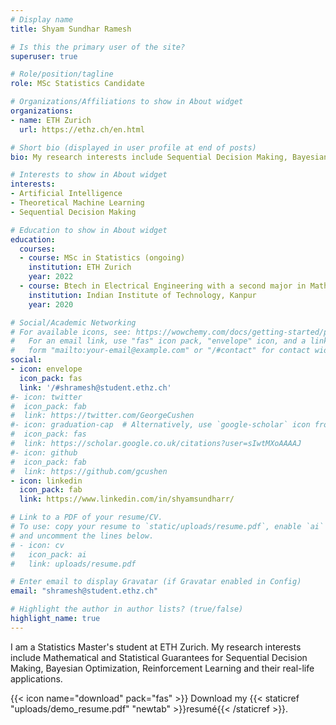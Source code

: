 ```yaml
---
# Display name
title: Shyam Sundhar Ramesh

# Is this the primary user of the site?
superuser: true

# Role/position/tagline
role: MSc Statistics Candidate

# Organizations/Affiliations to show in About widget
organizations:
- name: ETH Zurich
  url: https://ethz.ch/en.html

# Short bio (displayed in user profile at end of posts)
bio: My research interests include Sequential Decision Making, Bayesian Optimization, Reinforcement Learning.

# Interests to show in About widget
interests:
- Artificial Intelligence
- Theoretical Machine Learning
- Sequential Decision Making

# Education to show in About widget
education:
  courses:
  - course: MSc in Statistics (ongoing)
    institution: ETH Zurich
    year: 2022
  - course: Btech in Electrical Engineering with a second major in Mathematics and Scientific Computing
    institution: Indian Institute of Technology, Kanpur 
    year: 2020

# Social/Academic Networking
# For available icons, see: https://wowchemy.com/docs/getting-started/page-builder/#icons
#   For an email link, use "fas" icon pack, "envelope" icon, and a link in the
#   form "mailto:your-email@example.com" or "/#contact" for contact widget.
social:
- icon: envelope
  icon_pack: fas
  link: '/#shramesh@student.ethz.ch'
#- icon: twitter
#  icon_pack: fab
#  link: https://twitter.com/GeorgeCushen
#- icon: graduation-cap  # Alternatively, use `google-scholar` icon from `ai` icon pack
#  icon_pack: fas
#  link: https://scholar.google.co.uk/citations?user=sIwtMXoAAAAJ
#- icon: github
#  icon_pack: fab
#  link: https://github.com/gcushen
- icon: linkedin
  icon_pack: fab
  link: https://www.linkedin.com/in/shyamsundharr/

# Link to a PDF of your resume/CV.
# To use: copy your resume to `static/uploads/resume.pdf`, enable `ai` icons in `params.toml`, 
# and uncomment the lines below.
# - icon: cv
#   icon_pack: ai
#   link: uploads/resume.pdf

# Enter email to display Gravatar (if Gravatar enabled in Config)
email: "shramesh@student.ethz.ch"

# Highlight the author in author lists? (true/false)
highlight_name: true
---
```


I am a Statistics Master's student at ETH Zurich. My research interests include Mathematical and Statistical Guarantees for Sequential Decision Making, Bayesian Optimization, Reinforcement Learning and their real-life applications. 

{{< icon name="download" pack="fas" >}} Download my {{< staticref "uploads/demo_resume.pdf" "newtab" >}}resumé{{< /staticref >}}.
